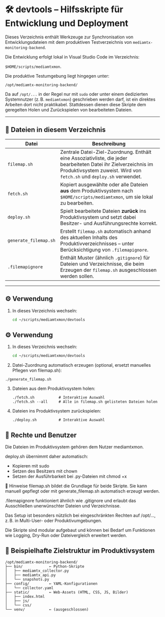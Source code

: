 # 🛠️ devtools – Hilfsskripte für Entwicklung und Deployment

Dieses Verzeichnis enthält Werkzeuge zur Synchronisation von Entwicklungsdateien mit dem produktiven Testverzeichnis von `mediamtx-monitoring-backend`.

Die Entwicklung erfolgt lokal in Visual Studio Code im Verzeichnis:

`$HOME/scripts/mediamtxmon`.

Die produktive Testumgebung liegt hingegen unter:

```
/opt/mediamtx-monitoring-backend/
```


Da auf `/opt/...` in der Regel nur mit `sudo` oder unter einem dedizierten Systemnutzer (z. B. `mediamtxmon`) geschrieben werden darf, ist ein direktes Arbeiten dort nicht praktikabel. Stattdessen dienen diese Skripte dem geregelten Holen und Zurückspielen von bearbeiteten Dateien.

---

## 📁 Dateien in diesem Verzeichnis

| Datei               | Beschreibung |
|---------------------|--------------|
| `filemap.sh`        | Zentrale Datei-Ziel-Zuordnung. Enthält eine Assoziativliste, die jeder bearbeiteten Datei ihr Zielverzeichnis im Produktivsystem zuweist. Wird von `fetch.sh` und `deploy.sh` verwendet. |
| `fetch.sh`          | Kopiert ausgewählte oder alle Dateien **aus** dem Produktivsystem nach `$HOME/scripts/mediamtxmon`, um sie lokal zu bearbeiten. |
| `deploy.sh`         | Spielt bearbeitete Dateien **zurück** ins Produktivsystem und setzt dabei Besitzer- und Ausführungsrechte korrekt. |
| `generate_filemap.sh` | Erstellt `filemap.sh` automatisch anhand des aktuellen Inhalts des Produktivverzeichnisses – unter Berücksichtigung von `.filemapignore`. |
| `.filemapignore`    | Enthält Muster (ähnlich `.gitignore`) für Dateien und Verzeichnisse, die beim Erzeugen der `filemap.sh` ausgeschlossen werden sollen. |

---

## ⚙️ Verwendung

1. In dieses Verzeichnis wechseln:

   ```bash
   cd ~/scripts/mediamtxmon/devtools


## ⚙️ Verwendung

1. In dieses Verzeichnis wechseln:

   ```bash
   cd ~/scripts/mediamtxmon/devtools
   ```

2. Datei-Zuordnung automatisch erzeugen (optional, ersetzt manuelles Pflegen von filemap.sh):

```
./generate_filemap.sh
```


3. Dateien aus dem Produktivsystem holen:
   ```
   ./fetch.sh           # Interaktive Auswahl
   ./fetch.sh --all     # Alle in filemap.sh gelisteten Dateien holen
   ```

3. Dateien ins Produktivsystem zurückspielen:
   ```
   ./deploy.sh          # Interaktive Auswahl
   ```

## 🔐 Rechte und Benutzer
Die Dateien im Produktivsystem gehören dem Nutzer mediamtxmon.

deploy.sh übernimmt daher automatisch:

- Kopieren mit sudo
- Setzen des Besitzers mit chown
- Setzen der Ausführbarkeit bei .py-Dateien mit chmod +x

📌 Hinweise
filemap.sh bildet die Grundlage für beide Skripte. Sie kann manuell gepflegt oder mit generate_filemap.sh automatisch erzeugt werden.

.filemapignore funktioniert ähnlich wie .gitignore und erlaubt das Ausschließen unerwünschter Dateien und Verzeichnisse.

Das Setup ist besonders nützlich bei eingeschränkten Rechten auf /opt/..., z. B. in Multi-User- oder Produktivumgebungen.

Die Skripte sind modular aufgebaut und können bei Bedarf um Funktionen wie Logging, Dry-Run oder Dateivergleich erweitert werden.

## 🧪 Beispielhafte Zielstruktur im Produktivsystem
```
/opt/mediamtx-monitoring-backend/
├── bin/            ← Python-Skripte
│   ├── mediamtx_collector.py
│   ├── mediamtx_api.py
│   └── snapshots.py
├── config/         ← YAML-Konfigurationen
│   └── collector.yaml
├── static/         ← Web-Assets (HTML, CSS, JS, Bilder)
│   ├── index.html
│   ├── js/
│   └── css/
└── venv/           ← (ausgeschlossen)

```
